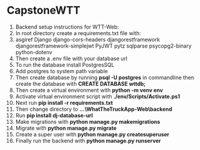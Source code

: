 # CapstoneWTT
<ol>
<li>Backend setup instructions for WTT-Web:</li>
<li>In root directory create a requirements.txt file with:</li>
<li>asgiref
Django
django-cors-headers
djangorestframework
djangorestframework-simplejwt
PyJWT
pytz
sqlparse
psycopg2-binary
python-dotenv</li>
<li>Then create a .env file with your database url</li>
<li>To run the database install PostgresSQL</li>
<li>Add postgres to system path variable</li>
<li>Then create database by running <b>psql -U postgres</b> in commandline then create the database with <b>CREATE DATABASE wttdb;</b></li>
<li>Then create a virtual environment with <b>python -m venv env</b></li>
<li>Activate virtual environment script with <b>./env/Scripts/Activate.ps1</b></li>
<li>Next run <b>pip install -r requirements.txt</b></li>
<li>Then change directory to <b>...\WhatTheTruckApp-Web\backend</b></li>
<li>Run <b>pip install dj-database-url</b></li>
<li>Make migrations with <b>python manage.py makemigrations</b></li>
<li>Migrate with <b>python manage.py migrate</b></li>
<li>Create a super user with <b>python manage.py createsuperuser</b></li>
<li>Finally run the backend with <b>python manage.py runserver</b> </li>
</ol>
